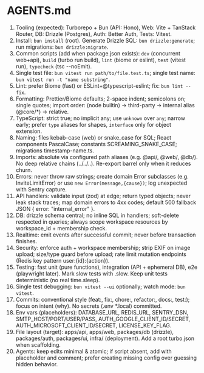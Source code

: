 # AGENTS.md

1. Tooling (expected): Turborepo + Bun (API: Hono), Web: Vite + TanStack Router, DB: Drizzle (Postgres), Auth: Better Auth, Tests: Vitest.
2. Install: `bun install` (root). Generate Drizzle SQL: `bun drizzle:generate`; run migrations: `bun drizzle:migrate`.
3. Common scripts (add when package.json exists): `dev` (concurrent web+api), `build` (turbo run build), `lint` (biome or eslint), `test` (vitest run), `typecheck` (tsc --noEmit).
4. Single test file: `bun vitest run path/to/file.test.ts`; single test name: `bun vitest run -t "name substring"`.
5. Lint: prefer Biome (fast) or ESLint+@typescript-eslint; fix: `bun lint --fix`.
6. Formatting: Prettier/Biome defaults; 2-space indent; semicolons on; single quotes; import order: (node builtin) -> third-party -> internal alias (@core/*) -> relative.
7. TypeScript: strict true; no implicit any; use `unknown` over `any`; narrow early; prefer `type` aliases for shapes, `interface` only for object extension.
8. Naming: files kebab-case (web) or snake_case for SQL; React components PascalCase; constants SCREAMING_SNAKE_CASE; migrations timestamp-name.ts.
9. Imports: absolute via configured path aliases (e.g. @api/, @web/, @db/). No deep relative chains (../../..). Re-export barrel only when it reduces churn.
10. Errors: never throw raw strings; create domain Error subclasses (e.g. InviteLimitError) or use `new Error(message,{cause})`; log unexpected with Sentry capture.
11. API handlers: validate input (zod) at edge; return typed objects; never leak stack traces; map domain errors to 4xx codes; default 500 fallback JSON { error: "internal_error" }.
12. DB: drizzle schema central; no inline SQL in handlers; soft-delete respected in queries; always scope workspace resources by workspace_id + membership check.
13. Realtime: emit events after successful commit; never before transaction finishes.
14. Security: enforce auth + workspace membership; strip EXIF on image upload; size/type guard before upload; rate limit mutation endpoints (Redis key pattern user:{id}:{action}).
15. Testing: fast unit (pure functions), integration (API + ephemeral DB), e2e (playwright later). Mark slow tests with .slow. Keep unit tests deterministic (no real time.sleep).
16. Single test debugging: `bun vitest --ui` optionally; watch mode: `bun vitest`.
17. Commits: conventional style (feat:, fix:, chore:, refactor:, docs:, test:); focus on intent (why). No secrets (.env *.local) committed.
18. Env vars (placeholders): DATABASE_URL, REDIS_URL, SENTRY_DSN, SMTP_HOST/PORT/USER/PASS, AUTH_GOOGLE_CLIENT_ID/SECRET, AUTH_MICROSOFT_CLIENT_ID/SECRET, LICENSE_KEY_FLAG.
19. File layout (target): apps/api, apps/web, packages/db (drizzle), packages/auth, packages/ui, infra/ (deployment). Add a root turbo.json when scaffolding.
20. Agents: keep edits minimal & atomic; if script absent, add with placeholder and comment; prefer creating missing config over guessing hidden behavior.
